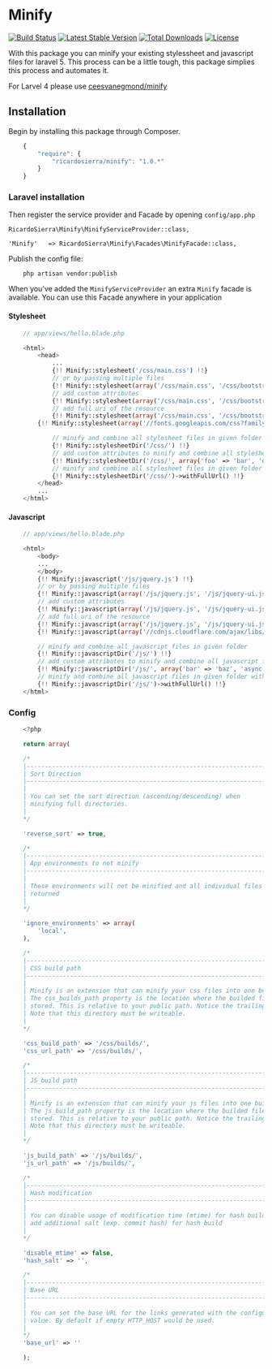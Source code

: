 # Minify

[![Build Status](https://travis-ci.org/DevFactoryCH/minify.svg)](https://travis-ci.org/DevFactoryCH/minify)
[![Latest Stable Version](https://poser.pugx.org/ricardosierra/minify/v/stable.svg)](https://packagist.org/packages/ricardosierra/minify)
[![Total Downloads](https://poser.pugx.org/ricardosierra/minify/downloads.svg)](https://packagist.org/packages/ricardosierra/minify)
[![License](https://poser.pugx.org/ricardosierra/minify/license.svg)](https://packagist.org/packages/ricardosierra/minify)

With this package you can minify your existing stylessheet and javascript files for laravel 5. This process can be a little tough, this package simplies this process and automates it.

For Larvel 4 please use [ceesvanegmond/minify](https://github.com/ceesvanegmond/minify)

## Installation

Begin by installing this package through Composer.


```js
	{
	    "require": {
	    	"ricardosierra/minify": "1.0.*"
		}
	}
```


### Laravel installation

Then register the service provider and Facade by opening `config/app.php`

    RicardoSierra\Minify\MinifyServiceProvider::class,

    'Minify'   => RicardoSierra\Minify\Facades\MinifyFacade::class,


Publish the config file:

```
	php artisan vendor:publish

```

When you've added the ```MinifyServiceProvider``` an extra ```Minify``` facade is available.
You can use this Facade anywhere in your application

#### Stylesheet

```php
	// app/views/hello.blade.php

	<html>
		<head>
			...
			{!! Minify::stylesheet('/css/main.css') !!}
			// or by passing multiple files
			{!! Minify::stylesheet(array('/css/main.css', '/css/bootstrap.css')) !!}
			// add custom attributes
			{!! Minify::stylesheet(array('/css/main.css', '/css/bootstrap.css'), array('foo' => 'bar')) !!}
			// add full uri of the resource
			{!! Minify::stylesheet(array('/css/main.css', '/css/bootstrap.css'))->withFullUrl() !!}
		{!! Minify::stylesheet(array('//fonts.googleapis.com/css?family=Roboto')) !!}

			// minify and combine all stylesheet files in given folder
			{!! Minify::stylesheetDir('/css/') !!}
			// add custom attributes to minify and combine all stylesheet files in given folder
			{!! Minify::stylesheetDir('/css/', array('foo' => 'bar', 'defer' => true)) !!}
			// minify and combine all stylesheet files in given folder with full uri
			{!! Minify::stylesheetDir('/css/')->withFullUrl() !!}
		</head>
		...
	</html>

```

#### Javascript

```php
	// app/views/hello.blade.php

	<html>
		<body>
		...
		</body>
		{!! Minify::javascript('/js/jquery.js') !!}
		// or by passing multiple files
		{!! Minify::javascript(array('/js/jquery.js', '/js/jquery-ui.js')) !!}
		// add custom attributes
		{!! Minify::javascript(array('/js/jquery.js', '/js/jquery-ui.js'), array('bar' => 'baz')) !!}
		// add full uri of the resource
		{!! Minify::javascript(array('/js/jquery.js', '/js/jquery-ui.js'))->withFullUrl() !!}
        {!! Minify::javascript(array('//cdnjs.cloudflare.com/ajax/libs/jquery/2.1.3/jquery.min.js')) !!}

		// minify and combine all javascript files in given folder
		{!! Minify::javascriptDir('/js/') !!}
		// add custom attributes to minify and combine all javascript files in given folder
		{!! Minify::javascriptDir('/js/', array('bar' => 'baz', 'async' => true)) !!}
		// minify and combine all javascript files in given folder with full uri
		{!! Minify::javascriptDir('/js/')->withFullUrl() !!}
	</html>

```

### Config
```php
	<?php

	return array(

    /*
    |--------------------------------------------------------------------------
    | Sort Direction
    |--------------------------------------------------------------------------
    |
    | You can set the sort direction (ascending/descending) when
    | minifying full directories.
    |
    */

    'reverse_sort' => true,

    /*
    |--------------------------------------------------------------------------
    | App environments to not minify
    |--------------------------------------------------------------------------
    |
    | These environments will not be minified and all individual files are
    | returned
    |
    */

    'ignore_environments' => array(
	    'local',
    ),

    /*
    |--------------------------------------------------------------------------
    | CSS build path
    |--------------------------------------------------------------------------
    |
    | Minify is an extension that can minify your css files into one build file.
    | The css_builds_path property is the location where the builded files are
    | stored. This is relative to your public path. Notice the trailing slash.
    | Note that this directory must be writeable.
    |
    */

    'css_build_path' => '/css/builds/',
    'css_url_path' => '/css/builds/',

    /*
    |--------------------------------------------------------------------------
    | JS build path
    |--------------------------------------------------------------------------
    |
    | Minify is an extension that can minify your js files into one build file.
    | The js_build_path property is the location where the builded files are
    | stored. This is relative to your public path. Notice the trailing slash.
    | Note that this directory must be writeable.
    |
    */

    'js_build_path' => '/js/builds/',
    'js_url_path' => '/js/builds/',

	/*
    |--------------------------------------------------------------------------
    | Hash modification
    |--------------------------------------------------------------------------
    |
    | You can disable usage of modification time (mtime) for hash build and
	| add additional salt (exp. commit hash) for hash build
    |
    */

    'disable_mtime' => false,
    'hash_salt' => '',

    /*
    |--------------------------------------------------------------------------
    | Base URL
    |--------------------------------------------------------------------------
    |
    | You can set the base URL for the links generated with the configuration
    | value. By default if empty HTTP_HOST would be used.
    |
    */
	'base_url' => ''

	);
```
